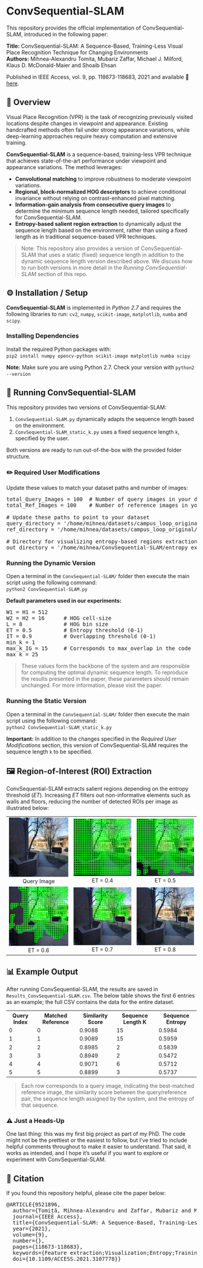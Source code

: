 # ConvSequential-SLAM

This repository provides the official implementation of ConvSequential-SLAM, introduced in the following paper: <br>

**Title:** ConvSequential-SLAM: A Sequence-Based, Training-Less Visual Place Recognition Technique for Changing Environments <br>
**Authors:** Mihnea-Alexandru Tomita, Mubariz Zaffar, Michael J. Milford, Klaus D. McDonald-Maier and Shoaib Ehsan

Published in IEEE Access, vol. 9, pp. 118673-118683, 2021 and available 📑 [here](https://doi.org/10.1109/ACCESS.2021.3107778).

## 📖 Overview

Visual Place Recognition (VPR) is the task of recognizing previously visited locations despite changes in viewpoint and appearance. Existing handcrafted methods often fail under strong appearance variations, while deep-learning approaches require heavy computation and extensive training.

**ConvSequential-SLAM** is a sequence-based, training-less VPR technique that achieves state-of-the-art performance under viewpoint and appearance variations. The method leverages:
- **Convolutional matching** to improve robustness to moderate viewpoint variations.
- **Regional, block-normalized HOG descriptors** to achieve conditional invariance without relying on contrast-enhanced pixel matching.
- **Information-gain analysis from consecutive query images** to determine the minimum sequence length needed, tailored specifically for ConvSequential-SLAM.
- **Entropy-based salient region extraction** to dynamically adjust the sequence length based on the environment, rather than using a fixed length as in traditional sequence-based VPR techniques.

> Note: This repository also provides a version of ConvSequential-SLAM that uses a static (fixed) sequence length in addition to the dynamic sequence length version described above. We discuss how to run both versions in more detail in the *Running ConvSequential-SLAM* section of this repo.

## ⚙️ Installation / Setup

**ConvSequential-SLAM** is implemented in *Python 2.7* and requires the following libraries to run:
`cv2`, `numpy`, `scikit-image`, `matplotlib`, `numba` and `scipy`.

### Installing Dependencies 
Install the required Python packages with: <br>
`pip2 install numpy opencv-python scikit-image matplotlib numba scipy`

 **Note:** Make sure you are using Python 2.7. Check your version with `python2 --version`
 
## 🚀 Running ConvSequential-SLAM
This repository provides two versions of ConvSequential-SLAM:
1. `ConvSequential-SLAM.py` dynamically adapts the sequence length based on the environment.
2. `ConvSequential-SLAM_static_k.py` uses a fixed sequence length `k`, specified by the user. <br>

Both versions are ready to run out-of-the-box with the provided folder structure.

### ✏️ Required User Modifications
Update these values to match your dataset paths and number of images: <br>
<pre>
total_Query_Images = 100  # Number of query images in your dataset
total_Ref_Images = 100    # Number of reference images in your dataset

# Update these paths to point to your dataset
query_directory = '/home/mihnea/datasets/campus_loop_original/live/'
ref_directory = '/home/mihnea/datasets/campus_loop_original/memory/'

# Directory for visualizing entropy-based regions extraction
out_directory = '/home/mihnea/ConvSequential-SLAM/entropy_extracted_regions/'  
</pre>

### Running the Dynamic Version
Open a terminal in the `ConvSequential-SLAM/` folder then execute the main script using the following command:<br>
`python2 ConvSequential-SLAM.py`

**Default parameters used in our experiments:**
<pre>
W1 = H1 = 512
W2 = H2 = 16      # HOG cell-size
L = 8             # HOG bin size
ET = 0.5          # Entropy threshold (0-1)
IT = 0.9          # Overlapping threshold (0-1)
min_k = 1
max_k_IG = 15     # Corresponds to max_overlap in the code
max_k = 25
</pre>

> These values form the backbone of the system and are responsible for computing the optimal dynamic sequence length. To reproduce the results presented in the paper, these parameters should remain unchanged. For more information, please visit the paper.

### Running the Static Version 
Open a terminal in the `ConvSequential-SLAM/` folder then execute the main script using the following command: <br>
`python2 ConvSequential-SLAM_static_k.py`

**Important:** In addition to the changes specified in the *Required User Modifications* section, this version of ConvSequential-SLAM requires the sequence length `k` to be specified.

## 🖼 Region-of-Interest (ROI) Extraction

ConvSequential-SLAM extracts salient regions depending on the entropy threshold (*ET*). Increasing *ET* filters out non-informative elements such as walls and floors, reducing the number of detected ROIs per image as illustrated below:


<div align="center">

<table>
  <tr>
    <td>
      <img src="figures/ET08.jpg" width="200"><br>
      <div align="center">Query Image</div>
    </td>
    <td>
      <img src="figures/ET04.jpg" width="200"><br>
      <div align="center">ET = 0.4</div>
    </td>
    <td>
      <img src="figures/ET05.jpg" width="200"><br>
      <div align="center">ET = 0.5</div>
    </td>
  </tr>
  <tr>
    <td>
      <img src="figures/ET06.jpg" width="200"><br>
      <div align="center">ET = 0.6</div>
    </td>
    <td>
      <img src="figures/ET07.jpg" width="200"><br>
      <div align="center">ET = 0.7</div>
    </td>
    <td>
      <img src="figures/ET08.jpg" width="200"><br>
      <div align="center">ET = 0.8</div>
    </td>
  </tr>
</table>

</div>

## 📊 Example Output
After running ConvSequential-SLAM, the results are saved in `Results_ConvSequential-SLAM.csv`. The below table shows the first 6 entries as an example; the full CSV contains the data for the entire dataset.

<div align="center">
<table>
  <tr>
    <th>Query Index</th>
    <th>Matched Reference</th>
    <th>Similarity Score</th>
    <th>Sequence Length K</th>
    <th>Sequence Entropy</th>
  </tr>
  <tr><td>0</td><td>0</td><td>0.9088</td><td>15</td><td>0.5984</td></tr>
  <tr><td>1</td><td>1</td><td>0.9089</td><td>15</td><td>0.5959</td></tr>
  <tr><td>2</td><td>2</td><td>0.8985</td><td>2</td><td>0.5839</td></tr>
  <tr><td>3</td><td>3</td><td>0.8949</td><td>2</td><td>0.5472</td></tr>
  <tr><td>4</td><td>4</td><td>0.9071</td><td>6</td><td>0.5712</td></tr>
  <tr><td>5</td><td>5</td><td>0.8899</td><td>3</td><td>0.5737</td></tr>
</table>
</div>

> Each row corresponds to a query image, indicating the best-matched reference image, the similarity score between the query/reference pair, the sequence length assigned by the system, and the entropy of that sequence.

### ⚠️ Just a Heads-Up

One last thing: this was my first big project as part of my PhD. The code might not be the prettiest or the easiest to follow, but I’ve tried to include helpful comments throughout to make it easier to understand. That said, it works as intended, and I hope it’s useful if you want to explore or experiment with ConvSequential-SLAM.

## 📄 Citation

If you found this repository helpful, please cite the paper below:
<pre>
@ARTICLE{9521896,
  author={Tomiṭă, Mihnea-Alexandru and Zaffar, Mubariz and Milford, Michael J. and McDonald-Maier, Klaus D. and Ehsan, Shoaib},
  journal={IEEE Access}, 
  title={ConvSequential-SLAM: A Sequence-Based, Training-Less Visual Place Recognition Technique for Changing Environments}, 
  year={2021},
  volume={9},
  number={},
  pages={118673-118683},
  keywords={Feature extraction;Visualization;Entropy;Training;Simultaneous localization and mapping;Mathematical model;Image recognition;SLAM;sequence-based filtering;visual localization;visual place recognition},
  doi={10.1109/ACCESS.2021.3107778}}
 </pre>



